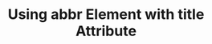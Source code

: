 ---
layout: bookmark
title: Using abbr Element with title Attribute
tags:
  - Bookmarks
  - HTML
  - Accessibility
created: '2024-01-15T01:32:46.655Z'
link: https://adrianroselli.com/2024/01/using-abbr-element-with-title-attribute.html
id: 714610133
excerpt: >-
  This post is part of RSS Club, rewarding those who still use RSS to read
  and/or share content. These posts are embargoed from my regular post feed and
  the socials for an arbitrary number of weeks. You can see all the RSS-only
  posts at AdrianRoselli.com/category/RSS. Tell your friends (to get…
image: >-
  https://adrianroselli.com/wp-content/uploads/2024/01/abbr-with-title_thumb-300x300.jpg
---